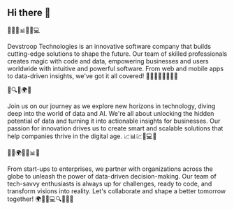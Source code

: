 ## Hi there 👋

<!--

**Here are some ideas to get you started:**

🙋‍♀️ A short introduction - what is your organization all about?
🌈 Contribution guidelines - how can the community get involved?
👩‍💻 Useful resources - where can the community find your docs? Is there anything else the community should know?
🍿 Fun facts - what does your team eat for breakfast?
🧙 Remember, you can do mighty things with the power of [Markdown](https://docs.github.com/github/writing-on-github/getting-started-with-writing-and-formatting-on-github/basic-writing-and-formatting-syntax)
-->

🚀🔮🌐📊📱💡💻

Devstroop Technologies is an innovative software company that builds cutting-edge solutions to shape the future. Our team of skilled professionals creates magic with code and data, empowering businesses and users worldwide with intuitive and powerful software. From web and mobile apps to data-driven insights, we've got it all covered! 🚀💪🌟🔥👩‍💻👨‍💻

🔬🔍💼🌍👾

Join us on our journey as we explore new horizons in technology, diving deep into the world of data and AI. We're all about unlocking the hidden potential of data and turning it into actionable insights for businesses. Our passion for innovation drives us to create smart and scalable solutions that help companies thrive in the digital age. 📈📊💹🚀💻🌟

🌟💼🌍🚀👾📊💡

From start-ups to enterprises, we partner with organizations across the globe to unleash the power of data-driven decision-making. Our team of tech-savvy enthusiasts is always up for challenges, ready to code, and transform visions into reality. Let's collaborate and shape a better tomorrow together! 🌍🤝🌈💻🔍🌟🔮🚀
